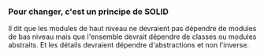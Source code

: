 ### Pour changer, c'est un principe de **SOLID**
Il dit que les modules de haut niveau ne devraient pas dépendre de modules de bas niveau mais que l'ensemble devrait dépendre de classes ou modules abstraits. Et les détails devraient dépendre d'abstractions et non l'inverse.